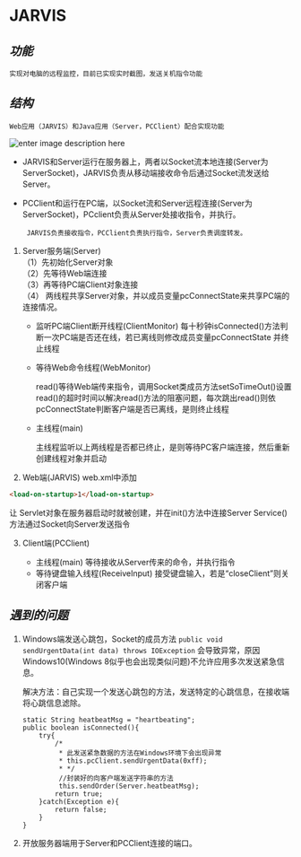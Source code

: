 # JARVIS

## *功能*

	实现对电脑的远程监控，目前已实现实时截图，发送关机指令功能

## *结构* 
	Web应用（JARVIS）和Java应用（Server，PCClient）配合实现功能
![enter image description here](https://raw.githubusercontent.com/pokerfaceSad/JARVIS/master/System.png)
 

 -  JARVIS和Server运行在服务器上，两者以Socket流本地连接(Server为ServerSocket)，JARVIS负责从移动端接收命令后通过Socket流发送给Server。
 
 
 - PCClient和运行在PC端，以Socket流和Server远程连接(Server为ServerSocket)，PCclient负责从Server处接收指令，并执行。

		JARVIS负责接收指令，PCClient负责执行指令，Server负责调度转发。

 1. Server服务端(Server)   
 （1）先初始化Server对象  
 （2）先等待Web端连接  
 （3）再等待PC端Client对象连接  
 （4） 两线程共享Server对象，并以成员变量pcConnectState来共享PC端的连接情况。  

	- 监听PC端Client断开线程(ClientMonitor)
	    每十秒钟isConnected()方法判断一次PC端是否还在线，若已离线则修改成员变量pcConnectState
	    并终止线程
		    
	- 等待Web命令线程(WebMonitor)
	
	    read()等待Web端传来指令，调用Socket类成员方法setSoTimeOut()设置read()的超时时间以解决read()方法的阻塞问题，每次跳出read()则依pcConnectState判断客户端是否已离线，是则终止线程
	- 主线程(main)
	
	    主线程监听以上两线程是否都已终止，是则等待PC客户端连接，然后重新创建线程对象并启动

 2. Web端(JARVIS) web.xml中添加 
 ```html
 <load-on-startup>1</load-on-startup>
 ```
 让 Servlet对象在服务器启动时就被创建，并在init()方法中连接Server Service()方法通过Socket向Server发送指令

 3. Client端(PCClient) 
 
 	- 主线程(main) 
		等待接收从Server传来的命令，并执行指令 
	- 等待键盘输入线程(ReceiveInput) 
		接受键盘输入，若是“closeClient”则关闭客户端
 
## *遇到的问题*

 1. Windows端发送心跳包，Socket的成员方法
	 `public void sendUrgentData(int data)
			throws IOException`
    会导致异常，原因Windows10(Windows 8似乎也会出现类似问题)不允许应用多次发送紧急信息。

	解决方法：自己实现一个发送心跳包的方法，发送特定的心跳信息，在接收端将心跳信息滤除。
	```
	static String heatbeatMsg = "heartbeating";
	public boolean isConnected(){
		try{
			/*
			 * 此发送紧急数据的方法在Windows环境下会出现异常
			 * this.pcClient.sendUrgentData(0xff);
			 * */
			 //封装好的向客户端发送字符串的方法 
			 this.sendOrder(Server.heatbeatMsg);
			return true;
		}catch(Exception e){
		    return false;
		}
	}
	```
 2. 开放服务器端用于Server和PCClient连接的端口。

